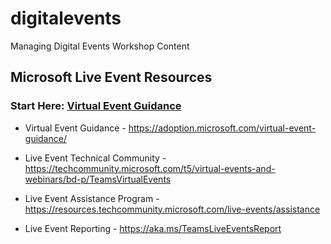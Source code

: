 # digitalevents
Managing Digital Events Workshop Content

## Microsoft Live Event Resources

### Start Here: [Virtual Event Guidance](https://adoption.microsoft.com/virtual-event-guidance/ "Virtual Event Guidance")

- Virtual Event Guidance - https://adoption.microsoft.com/virtual-event-guidance/

- Live Event Technical Community - https://techcommunity.microsoft.com/t5/virtual-events-and-webinars/bd-p/TeamsVirtualEvents

- Live Event Assistance Program - https://resources.techcommunity.microsoft.com/live-events/assistance

- Live Event Reporting - https://aka.ms/TeamsLiveEventsReport


